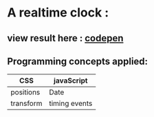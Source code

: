 # A realtime clock :

## view result here : [codepen](https://codepen.io/Nada_T/pen/PoPpMZy)

## Programming concepts applied:
CSS|javaScript
---|---------
positions| Date
transform| timing events

